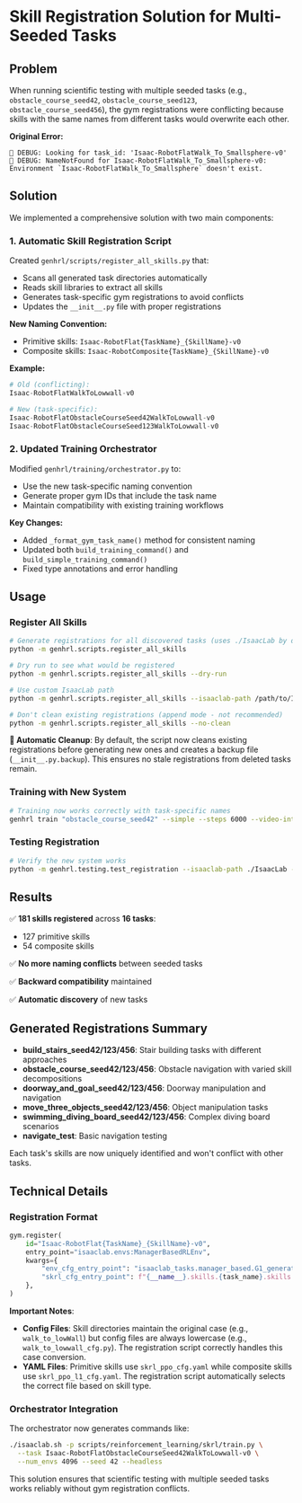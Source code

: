 # Skill Registration Solution for Multi-Seeded Tasks

## Problem
When running scientific testing with multiple seeded tasks (e.g., `obstacle_course_seed42`, `obstacle_course_seed123`, `obstacle_course_seed456`), the gym registrations were conflicting because skills with the same names from different tasks would overwrite each other.

**Original Error:**
```
🔧 DEBUG: Looking for task_id: 'Isaac-RobotFlatWalk_To_Smallsphere-v0'
🔧 DEBUG: NameNotFound for Isaac-RobotFlatWalk_To_Smallsphere-v0: Environment `Isaac-RobotFlatWalk_To_Smallsphere` doesn't exist.
```

## Solution

We implemented a comprehensive solution with two main components:

### 1. Automatic Skill Registration Script

Created `genhrl/scripts/register_all_skills.py` that:
- Scans all generated task directories automatically
- Reads skill libraries to extract all skills
- Generates task-specific gym registrations to avoid conflicts
- Updates the `__init__.py` file with proper registrations

**New Naming Convention:**
- Primitive skills: `Isaac-RobotFlat{TaskName}_{SkillName}-v0`
- Composite skills: `Isaac-RobotComposite{TaskName}_{SkillName}-v0`

**Example:**
```python
# Old (conflicting):
Isaac-RobotFlatWalkToLowwall-v0

# New (task-specific):
Isaac-RobotFlatObstacleCourseSeed42WalkToLowwall-v0
Isaac-RobotFlatObstacleCourseSeed123WalkToLowwall-v0
```

### 2. Updated Training Orchestrator

Modified `genhrl/training/orchestrator.py` to:
- Use the new task-specific naming convention
- Generate proper gym IDs that include the task name
- Maintain compatibility with existing training workflows

**Key Changes:**
- Added `_format_gym_task_name()` method for consistent naming
- Updated both `build_training_command()` and `build_simple_training_command()`
- Fixed type annotations and error handling

## Usage

### Register All Skills
```bash
# Generate registrations for all discovered tasks (uses ./IsaacLab by default)
python -m genhrl.scripts.register_all_skills

# Dry run to see what would be registered
python -m genhrl.scripts.register_all_skills --dry-run

# Use custom IsaacLab path
python -m genhrl.scripts.register_all_skills --isaaclab-path /path/to/IsaacLab

# Don't clean existing registrations (append mode - not recommended)
python -m genhrl.scripts.register_all_skills --no-clean
```

**🧹 Automatic Cleanup**: By default, the script now cleans existing registrations before generating new ones and creates a backup file (`__init__.py.backup`). This ensures no stale registrations from deleted tasks remain.

### Training with New System
```bash
# Training now works correctly with task-specific names
genhrl train "obstacle_course_seed42" --simple --steps 6000 --video-interval 2000 --video-length 200 --new-run
```

### Testing Registration
```bash
# Verify the new system works
python -m genhrl.testing.test_registration --isaaclab-path ./IsaacLab --task obstacle_course_seed42
```

## Results

✅ **181 skills registered** across **16 tasks**:
- 127 primitive skills
- 54 composite skills

✅ **No more naming conflicts** between seeded tasks

✅ **Backward compatibility** maintained

✅ **Automatic discovery** of new tasks

## Generated Registrations Summary

- **build_stairs_seed42/123/456**: Stair building tasks with different approaches
- **obstacle_course_seed42/123/456**: Obstacle navigation with varied skill decompositions  
- **doorway_and_goal_seed42/123/456**: Doorway manipulation and navigation
- **move_three_objects_seed42/123/456**: Object manipulation tasks
- **swimming_diving_board_seed42/123/456**: Complex diving board scenarios
- **navigate_test**: Basic navigation testing

Each task's skills are now uniquely identified and won't conflict with other tasks.

## Technical Details

### Registration Format
```python
gym.register(
    id="Isaac-RobotFlat{TaskName}_{SkillName}-v0",
    entry_point="isaaclab.envs:ManagerBasedRLEnv",
    kwargs={
        "env_cfg_entry_point": "isaaclab_tasks.manager_based.G1_generated.skills.{task_name}.skills.{skill_name}.{skill_name.lower()}_cfg:RobotFlatEnvCfg",
        "skrl_cfg_entry_point": f"{__name__}.skills.{task_name}.skills.{skill_name}.agents:skrl_ppo_cfg.yaml",  # or skrl_ppo_l1_cfg.yaml for composite skills
    },
)
```

**Important Notes**: 
- **Config Files**: Skill directories maintain the original case (e.g., `walk_to_lowWall`) but config files are always lowercase (e.g., `walk_to_lowwall_cfg.py`). The registration script correctly handles this case conversion.
- **YAML Files**: Primitive skills use `skrl_ppo_cfg.yaml` while composite skills use `skrl_ppo_l1_cfg.yaml`. The registration script automatically selects the correct file based on skill type.

### Orchestrator Integration
The orchestrator now generates commands like:
```bash
./isaaclab.sh -p scripts/reinforcement_learning/skrl/train.py \
  --task Isaac-RobotFlatObstacleCourseSeed42WalkToLowwall-v0 \
  --num_envs 4096 --seed 42 --headless
```

This solution ensures that scientific testing with multiple seeded tasks works reliably without gym registration conflicts.